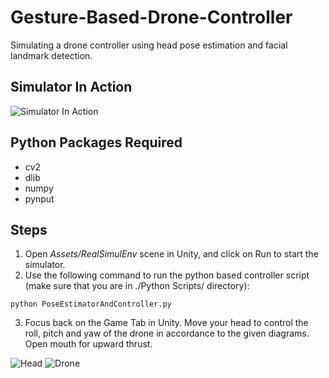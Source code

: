 # Gesture-Based-Drone-Controller
Simulating a drone controller using head pose estimation and facial landmark detection.

## Simulator In Action

![Simulator In Action](Media/SimulatorDemo.gif)

## Python Packages Required
* cv2
* dlib
* numpy
* pynput

## Steps
1. Open *Assets/RealSimulEnv* scene in Unity, and click on Run to start the simulator.
2. Use the following command to run the python based controller script (make sure that you are in ./Python Scripts/ directory):
  ```
  python PoseEstimatorAndController.py
  ```
3. Focus back on the Game Tab in Unity. Move your head to control the roll, pitch and yaw of the drone in accordance to the given diagrams. Open mouth for upward thrust.

![Head](Head.jpg) ![Drone](Drone.png)





